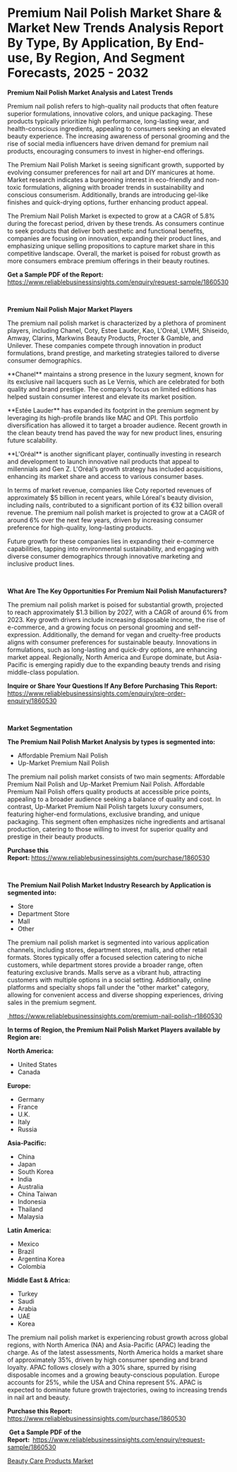<p><h1>Premium Nail Polish Market Share & Market New Trends Analysis Report By Type, By Application, By End-use, By Region, And Segment Forecasts, 2025 - 2032</h1></p><p><strong>Premium Nail Polish Market Analysis and Latest Trends</strong></p>
<p><p>Premium nail polish refers to high-quality nail products that often feature superior formulations, innovative colors, and unique packaging. These products typically prioritize high performance, long-lasting wear, and health-conscious ingredients, appealing to consumers seeking an elevated beauty experience. The increasing awareness of personal grooming and the rise of social media influencers have driven demand for premium nail products, encouraging consumers to invest in higher-end offerings.</p><p>The Premium Nail Polish Market is seeing significant growth, supported by evolving consumer preferences for nail art and DIY manicures at home. Market research indicates a burgeoning interest in eco-friendly and non-toxic formulations, aligning with broader trends in sustainability and conscious consumerism. Additionally, brands are introducing gel-like finishes and quick-drying options, further enhancing product appeal. </p><p>The Premium Nail Polish Market is expected to grow at a CAGR of 5.8% during the forecast period, driven by these trends. As consumers continue to seek products that deliver both aesthetic and functional benefits, companies are focusing on innovation, expanding their product lines, and emphasizing unique selling propositions to capture market share in this competitive landscape. Overall, the market is poised for robust growth as more consumers embrace premium offerings in their beauty routines.</p></p>
<p><strong>Get a Sample PDF of the Report:&nbsp;</strong> <a href="https://www.reliablebusinessinsights.com/enquiry/request-sample/1860530?utm_campaign=2446&utm_medium=2&utm_source=Github&utm_content=ia&utm_term=05042025&utm_id=premium-nail-polish">https://www.reliablebusinessinsights.com/enquiry/request-sample/1860530</a></p>
<p>&nbsp;</p>
<p><strong>Premium Nail Polish Major Market Players</strong></p>
<p><p>The premium nail polish market is characterized by a plethora of prominent players, including Chanel, Coty, Estee Lauder, Kao, L'Oréal, LVMH, Shiseido, Amway, Clarins, Markwins Beauty Products, Procter & Gamble, and Unilever. These companies compete through innovation in product formulations, brand prestige, and marketing strategies tailored to diverse consumer demographics.</p><p>**Chanel** maintains a strong presence in the luxury segment, known for its exclusive nail lacquers such as Le Vernis, which are celebrated for both quality and brand prestige. The company’s focus on limited editions has helped sustain consumer interest and elevate its market position.</p><p>**Estée Lauder** has expanded its footprint in the premium segment by leveraging its high-profile brands like MAC and OPI. This portfolio diversification has allowed it to target a broader audience. Recent growth in the clean beauty trend has paved the way for new product lines, ensuring future scalability.</p><p>**L'Oréal** is another significant player, continually investing in research and development to launch innovative nail products that appeal to millennials and Gen Z. L'Oréal’s growth strategy has included acquisitions, enhancing its market share and access to various consumer bases.</p><p>In terms of market revenue, companies like Coty reported revenues of approximately $5 billion in recent years, while Lóreal's beauty division, including nails, contributed to a significant portion of its €32 billion overall revenue. The premium nail polish market is projected to grow at a CAGR of around 6% over the next few years, driven by increasing consumer preference for high-quality, long-lasting products.</p><p>Future growth for these companies lies in expanding their e-commerce capabilities, tapping into environmental sustainability, and engaging with diverse consumer demographics through innovative marketing and inclusive product lines.</p></p>
<p>&nbsp;</p>
<p><strong>What Are The Key Opportunities For Premium Nail Polish Manufacturers?</strong></p>
<p><p>The premium nail polish market is poised for substantial growth, projected to reach approximately $1.3 billion by 2027, with a CAGR of around 6% from 2023. Key growth drivers include increasing disposable income, the rise of e-commerce, and a growing focus on personal grooming and self-expression. Additionally, the demand for vegan and cruelty-free products aligns with consumer preferences for sustainable beauty. Innovations in formulations, such as long-lasting and quick-dry options, are enhancing market appeal. Regionally, North America and Europe dominate, but Asia-Pacific is emerging rapidly due to the expanding beauty trends and rising middle-class population.</p></p>
<p><strong>Inquire or Share Your Questions If Any Before Purchasing This Report:</strong> <a href="https://www.reliablebusinessinsights.com/enquiry/pre-order-enquiry/1860530?utm_campaign=2446&utm_medium=2&utm_source=Github&utm_content=ia&utm_term=05042025&utm_id=premium-nail-polish">https://www.reliablebusinessinsights.com/enquiry/pre-order-enquiry/1860530</a></p>
<p>&nbsp;</p>
<p><strong>Market Segmentation</strong></p>
<p><strong>The Premium Nail Polish Market Analysis by types is segmented into:</strong></p>
<p><ul><li>Affordable Premium Nail Polish</li><li>Up-Market Premium Nail Polish</li></ul></p>
<p><p>The premium nail polish market consists of two main segments: Affordable Premium Nail Polish and Up-Market Premium Nail Polish. Affordable Premium Nail Polish offers quality products at accessible price points, appealing to a broader audience seeking a balance of quality and cost. In contrast, Up-Market Premium Nail Polish targets luxury consumers, featuring higher-end formulations, exclusive branding, and unique packaging. This segment often emphasizes niche ingredients and artisanal production, catering to those willing to invest for superior quality and prestige in their beauty products.</p></p>
<p><strong>Purchase this Report:&nbsp;</strong><a href="https://www.reliablebusinessinsights.com/purchase/1860530?utm_campaign=2446&utm_medium=2&utm_source=Github&utm_content=ia&utm_term=05042025&utm_id=premium-nail-polish">https://www.reliablebusinessinsights.com/purchase/1860530</a></p>
<p>&nbsp;</p>
<p><strong>The Premium Nail Polish Market Industry Research by Application is segmented into:</strong></p>
<p><ul><li>Store</li><li>Department Store</li><li>Mall</li><li>Other</li></ul></p>
<p><p>The premium nail polish market is segmented into various application channels, including stores, department stores, malls, and other retail formats. Stores typically offer a focused selection catering to niche customers, while department stores provide a broader range, often featuring exclusive brands. Malls serve as a vibrant hub, attracting customers with multiple options in a social setting. Additionally, online platforms and specialty shops fall under the "other market" category, allowing for convenient access and diverse shopping experiences, driving sales in the premium segment.</p></p>
<p><a href="https://www.reliablebusinessinsights.com/premium-nail-polish-r1860530?utm_campaign=2446&utm_medium=2&utm_source=Github&utm_content=ia&utm_term=05042025&utm_id=premium-nail-polish">&nbsp;https://www.reliablebusinessinsights.com/premium-nail-polish-r1860530</a></p>
<p><strong>In terms of Region, the Premium Nail Polish Market Players available by Region are:</strong></p>
<p>
    <p> <strong> North America: </strong>
        <ul>
            <li>United States</li>
            <li>Canada</li>
        </ul>
        </p> 
    <p> <strong> Europe: </strong>
        <ul>
            <li>Germany</li>
            <li>France</li>
            <li>U.K.</li>
            <li>Italy</li>
            <li>Russia</li>
        </ul>
        </p> 
    <p> <strong> Asia-Pacific: </strong>
        <ul>
            <li>China</li>
            <li>Japan</li>
            <li>South Korea</li>
            <li>India</li>
            <li>Australia</li>
            <li>China Taiwan</li>
            <li>Indonesia</li>
            <li>Thailand</li>
            <li>Malaysia</li>
        </ul>
        </p> 
    <p> <strong> Latin America: </strong>
        <ul>
            <li>Mexico</li>
            <li>Brazil</li>
            <li>Argentina Korea</li>
            <li>Colombia</li>
        </ul>
        </p> 
    <p> <strong> Middle East & Africa: </strong>
        <ul>
            <li>Turkey</li>
            <li>Saudi</li>
            <li>Arabia</li>
            <li>UAE</li>
            <li>Korea</li>
        </ul>
    </p>
    </p>
<p><p>The premium nail polish market is experiencing robust growth across global regions, with North America (NA) and Asia-Pacific (APAC) leading the charge. As of the latest assessments, North America holds a market share of approximately 35%, driven by high consumer spending and brand loyalty. APAC follows closely with a 30% share, spurred by rising disposable incomes and a growing beauty-conscious population. Europe accounts for 25%, while the USA and China represent 5%. APAC is expected to dominate future growth trajectories, owing to increasing trends in nail art and beauty.</p></p>
<p><strong>Purchase this Report: </strong><a href="https://www.reliablebusinessinsights.com/purchase/1860530?utm_campaign=2446&utm_medium=2&utm_source=Github&utm_content=ia&utm_term=05042025&utm_id=premium-nail-polish">https://www.reliablebusinessinsights.com/purchase/1860530</a></p>
<p>&nbsp;<strong>Get a Sample PDF of the Report:&nbsp;&nbsp;</strong><a href="https://www.reliablebusinessinsights.com/enquiry/request-sample/1860530?utm_campaign=2446&utm_medium=2&utm_source=Github&utm_content=ia&utm_term=05042025&utm_id=premium-nail-polish">https://www.reliablebusinessinsights.com/enquiry/request-sample/1860530</a></p>
<p><strong></strong></p>
<p><p><a href="https://github.com/triattwood9919/Market-Research-Report-List-1/blob/main/beauty-care-products-market.md?utm_campaign=2446&utm_medium=2&utm_source=Github&utm_content=ia&utm_term=05042025&utm_id=premium-nail-polish">Beauty Care Products Market</a></p></p>